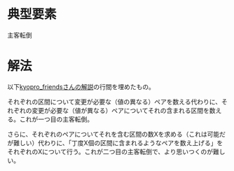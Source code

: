 # 典型要素

主客転倒

# 解法

以下[kyopro_friendsさんの解説](https://atcoder.jp/contests/abc290/editorial/5759)の行間を埋めたもの。

それぞれの区間について変更が必要な（値の異なる）ペアを数える代わりに、それぞれの変更が必要な（値が異なる）ペアについてそれの含まれる区間を数える。これが一つ目の主客転倒。

さらに、それぞれのペアについてそれを含む区間の数Xを求める（これは可能だが難しい）代わりに、「丁度X個の区間に含まれるようなペアを数え上げる」をそれぞれのXについて行う。これが二つ目の主客転倒で、より思いつくのが難しい。

